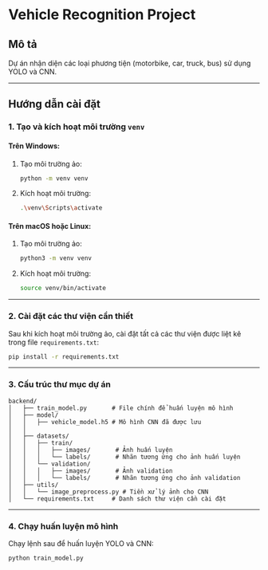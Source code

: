 # Vehicle Recognition Project

## Mô tả
Dự án nhận diện các loại phương tiện (motorbike, car, truck, bus) sử dụng YOLO và CNN.

---

## Hướng dẫn cài đặt

### 1. Tạo và kích hoạt môi trường `venv`

#### Trên Windows:
1. Tạo môi trường ảo:
   ```bash
   python -m venv venv
   ```

2. Kích hoạt môi trường:
   ```bash
   .\venv\Scripts\activate
   ```

#### Trên macOS hoặc Linux:
1. Tạo môi trường ảo:
   ```bash
   python3 -m venv venv
   ```

2. Kích hoạt môi trường:
   ```bash
   source venv/bin/activate
   ```

---

### 2. Cài đặt các thư viện cần thiết

Sau khi kích hoạt môi trường ảo, cài đặt tất cả các thư viện được liệt kê trong file `requirements.txt`:

```bash
pip install -r requirements.txt
```

---

### 3. Cấu trúc thư mục dự án

```
backend/
│   ├── train_model.py       # File chính để huấn luyện mô hình
│   ├── model/
│   │   ├── vehicle_model.h5 # Mô hình CNN đã được lưu
│   │   
│   ├── datasets/
│   │   ├── train/
│   │   │   ├── images/       # Ảnh huấn luyện
│   │   │   └── labels/       # Nhãn tương ứng cho ảnh huấn luyện
│   │   └── validation/
│   │   │   ├── images/       # Ảnh validation
│   │   │   └── labels/       # Nhãn tương ứng cho ảnh validation
│   ├── utils/
│   │   └── image_preprocess.py # Tiền xử lý ảnh cho CNN
│   └── requirements.txt     # Danh sách thư viện cần cài đặt
```

---

### 4. Chạy huấn luyện mô hình

Chạy lệnh sau để huấn luyện YOLO và CNN:

```bash
python train_model.py
```

